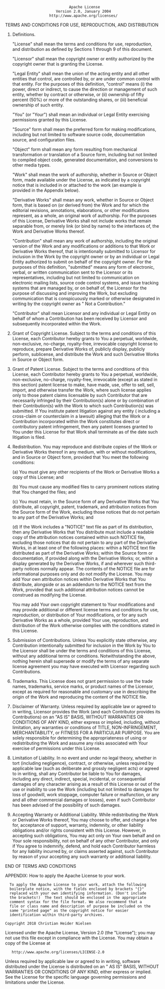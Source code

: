 ```
                             Apache License
                       Version 2.0, January 2004
                    http://www.apache.org/licenses/
```

TERMS AND CONDITIONS FOR USE, REPRODUCTION, AND DISTRIBUTION

1. Definitions.

    "License" shall mean the terms and conditions for use, reproduction, and distribution as defined by Sections 1
    through 9 of this document.

    "Licensor" shall mean the copyright owner or entity authorized by the copyright owner that is granting the License.

    "Legal Entity" shall mean the union of the acting entity and all other entities that control, are controlled by, or
    are under common control with that entity. For the purposes of this definition,
    "control" means (i) the power, direct or indirect, to cause the direction or management of such entity, whether by
    contract or otherwise, or (ii) ownership of fifty percent (50%) or more of the outstanding shares, or (iii)
    beneficial ownership of such entity.

    "You" (or "Your") shall mean an individual or Legal Entity exercising permissions granted by this License.

    "Source" form shall mean the preferred form for making modifications, including but not limited to software source
    code, documentation source, and configuration files.

    "Object" form shall mean any form resulting from mechanical transformation or translation of a Source form, including
    but not limited to compiled object code, generated documentation, and conversions to other media types.

    "Work" shall mean the work of authorship, whether in Source or Object form, made available under the License, as
    indicated by a copyright notice that is included in or attached to the work
    (an example is provided in the Appendix below).

    "Derivative Works" shall mean any work, whether in Source or Object form, that is based on (or derived from) the Work
    and for which the editorial revisions, annotations, elaborations, or other modifications represent, as a whole, an
    original work of authorship. For the purposes of this License, Derivative Works shall not include works that remain
    separable from, or merely link (or bind by name) to the interfaces of, the Work and Derivative Works thereof.

    "Contribution" shall mean any work of authorship, including the original version of the Work and any modifications or
    additions to that Work or Derivative Works thereof, that is intentionally submitted to Licensor for inclusion in the
    Work by the copyright owner or by an individual or Legal Entity authorized to submit on behalf of the copyright
    owner. For the purposes of this definition, "submitted"
    means any form of electronic, verbal, or written communication sent to the Licensor or its representatives, including
    but not limited to communication on electronic mailing lists, source code control systems, and issue tracking systems
    that are managed by, or on behalf of, the Licensor for the purpose of discussing and improving the Work, but
    excluding communication that is conspicuously marked or otherwise designated in writing by the copyright owner as "
    Not a Contribution."

    "Contributor" shall mean Licensor and any individual or Legal Entity on behalf of whom a Contribution has been
    received by Licensor and subsequently incorporated within the Work.

1. Grant of Copyright License. Subject to the terms and conditions of this License, each Contributor hereby grants to
    You a perpetual, worldwide, non-exclusive, no-charge, royalty-free, irrevocable copyright license to reproduce,
    prepare Derivative Works of, publicly display, publicly perform, sublicense, and distribute the Work and such
    Derivative Works in Source or Object form.

1. Grant of Patent License. Subject to the terms and conditions of this License, each Contributor hereby grants to You a
    perpetual, worldwide, non-exclusive, no-charge, royalty-free, irrevocable
    (except as stated in this section) patent license to make, have made, use, offer to sell, sell, import, and otherwise
    transfer the Work, where such license applies only to those patent claims licensable by such Contributor that are
    necessarily infringed by their Contribution(s) alone or by combination of their Contribution(s)
    with the Work to which such Contribution(s) was submitted. If You institute patent litigation against any entity (
    including a cross-claim or counterclaim in a lawsuit) alleging that the Work or a Contribution incorporated within
    the Work constitutes direct or contributory patent infringement, then any patent licenses granted to You under this
    License for that Work shall terminate as of the date such litigation is filed.

1. Redistribution. You may reproduce and distribute copies of the Work or Derivative Works thereof in any medium, with
    or without modifications, and in Source or Object form, provided that You meet the following conditions:

    (a) You must give any other recipients of the Work or Derivative Works a copy of this License; and

    (b) You must cause any modified files to carry prominent notices stating that You changed the files; and

    (c) You must retain, in the Source form of any Derivative Works that You distribute, all copyright, patent,
    trademark, and attribution notices from the Source form of the Work, excluding those notices that do not pertain to
    any part of the Derivative Works; and

    (d) If the Work includes a "NOTICE" text file as part of its distribution, then any Derivative Works that You
    distribute must include a readable copy of the attribution notices contained within such NOTICE file, excluding those
    notices that do not pertain to any part of the Derivative Works, in at least one of the following places: within a
    NOTICE text file distributed as part of the Derivative Works; within the Source form or documentation, if provided
    along with the Derivative Works; or, within a display generated by the Derivative Works, if and wherever such
    third-party notices normally appear. The contents of the NOTICE file are for informational purposes only and do not
    modify the License. You may add Your own attribution notices within Derivative Works that You distribute, alongside
    or as an addendum to the NOTICE text from the Work, provided that such additional attribution notices cannot be
    construed as modifying the License.

    You may add Your own copyright statement to Your modifications and may provide additional or different license terms
    and conditions for use, reproduction, or distribution of Your modifications, or for any such Derivative Works as a
    whole, provided Your use, reproduction, and distribution of the Work otherwise complies with the conditions stated in
    this License.

1. Submission of Contributions. Unless You explicitly state otherwise, any Contribution intentionally submitted for
    inclusion in the Work by You to the Licensor shall be under the terms and conditions of this License, without any
    additional terms or conditions. Notwithstanding the above, nothing herein shall supersede or modify the terms of any
    separate license agreement you may have executed with Licensor regarding such Contributions.

1. Trademarks. This License does not grant permission to use the trade names, trademarks, service marks, or product
    names of the Licensor, except as required for reasonable and customary use in describing the origin of the Work and
    reproducing the content of the NOTICE file.

1. Disclaimer of Warranty. Unless required by applicable law or agreed to in writing, Licensor provides the Work (and
    each Contributor provides its Contributions) on an "AS IS" BASIS, WITHOUT WARRANTIES OR CONDITIONS OF ANY KIND,
    either express or implied, including, without limitation, any warranties or conditions of TITLE, NON-INFRINGEMENT,
    MERCHANTABILITY, or FITNESS FOR A PARTICULAR PURPOSE. You are solely responsible for determining the appropriateness
    of using or redistributing the Work and assume any risks associated with Your exercise of permissions under this
    License.

1. Limitation of Liability. In no event and under no legal theory, whether in tort (including negligence), contract, or
    otherwise, unless required by applicable law (such as deliberate and grossly negligent acts) or agreed to in writing,
    shall any Contributor be liable to You for damages, including any direct, indirect, special, incidental, or
    consequential damages of any character arising as a result of this License or out of the use or inability to use the
    Work (including but not limited to damages for loss of goodwill, work stoppage, computer failure or malfunction, or
    any and all other commercial damages or losses), even if such Contributor has been advised of the possibility of such
    damages.

1. Accepting Warranty or Additional Liability. While redistributing the Work or Derivative Works thereof, You may choose
    to offer, and charge a fee for, acceptance of support, warranty, indemnity, or other liability obligations and/or
    rights consistent with this License. However, in accepting such obligations, You may act only on Your own behalf and
    on Your sole responsibility, not on behalf of any other Contributor, and only if You agree to indemnify, defend, and
    hold each Contributor harmless for any liability incurred by, or claims asserted against, such Contributor by reason
    of your accepting any such warranty or additional liability.

END OF TERMS AND CONDITIONS

APPENDIX: How to apply the Apache License to your work.

```
  To apply the Apache License to your work, attach the following
  boilerplate notice, with the fields enclosed by brackets "{}"
  replaced with your own identifying information. (Don't include
  the brackets!)  The text should be enclosed in the appropriate
  comment syntax for the file format. We also recommend that a
  file or class name and description of purpose be included on the
  same "printed page" as the copyright notice for easier
  identification within third-party archives.

Copyright 2018 Christian Heider Nielsen
```

Licensed under the Apache License, Version 2.0 (the "License"); you may not use this file except in compliance with the
License. You may obtain a copy of the License at

```
   http://www.apache.org/licenses/LICENSE-2.0
```

Unless required by applicable law or agreed to in writing, software distributed under the License is distributed on an "
AS IS" BASIS, WITHOUT WARRANTIES OR CONDITIONS OF ANY KIND, either express or implied. See the License for the specific
language governing permissions and limitations under the License.
